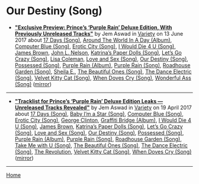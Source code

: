 # Our Destiny (Song)

 - [**"Exclusive Preview: Prince’s ‘Purple Rain’ Deluxe Edition, With Previously Unreleased Tracks"**](https://variety.com/2017/film/news/prince-purple-rain-deluxe-edition-exclusive-preview-1202463200/) by Jem Aswad in [Variety](https://variety.com/) on 13 June 2017 about [17 Days (Song)](https://bjmdotnet.github.io/pr1nc3/topics/song/17-days/), [Around The World In A Day (Album)](https://bjmdotnet.github.io/pr1nc3/topics/album/around-the-world-in-a-day/), [Computer Blue (Song)](https://bjmdotnet.github.io/pr1nc3/topics/song/computer-blue/), [Erotic City (Song)](https://bjmdotnet.github.io/pr1nc3/topics/song/erotic-city/), [I Would Die 4 U (Song)](https://bjmdotnet.github.io/pr1nc3/topics/song/i-would-die-4-u/), [James Brown](https://bjmdotnet.github.io/pr1nc3/topics/james-brown/), [John L. Nelson](https://bjmdotnet.github.io/pr1nc3/topics/john-l-nelson/), [Katrina’s Paper Dolls (Song)](https://bjmdotnet.github.io/pr1nc3/topics/song/katrina-s-paper-dolls/), [Let’s Go Crazy (Song)](https://bjmdotnet.github.io/pr1nc3/topics/song/let-s-go-crazy/), [Lisa Coleman](https://bjmdotnet.github.io/pr1nc3/topics/lisa-coleman/), [Love and Sex (Song)](https://bjmdotnet.github.io/pr1nc3/topics/song/love-and-sex/), [Our Destiny (Song)](https://bjmdotnet.github.io/pr1nc3/topics/song/our-destiny/), [Possessed (Song)](https://bjmdotnet.github.io/pr1nc3/topics/song/possessed/), [Purple Rain (Album)](https://bjmdotnet.github.io/pr1nc3/topics/album/purple-rain/), [Purple Rain (Song)](https://bjmdotnet.github.io/pr1nc3/topics/song/purple-rain/), [Roadhouse Garden (Song)](https://bjmdotnet.github.io/pr1nc3/topics/song/roadhouse-garden/), [Sheila E.](https://bjmdotnet.github.io/pr1nc3/topics/sheila-e/), [The Beautiful Ones (Song)](https://bjmdotnet.github.io/pr1nc3/topics/song/the-beautiful-ones/), [The Dance Electric (Song)](https://bjmdotnet.github.io/pr1nc3/topics/song/the-dance-electric/), [Velvet Kitty Cat (Song)](https://bjmdotnet.github.io/pr1nc3/topics/song/velvet-kitty-cat/), [When Doves Cry (Song)](https://bjmdotnet.github.io/pr1nc3/topics/song/when-doves-cry/), [Wonderful Ass (Song)](https://bjmdotnet.github.io/pr1nc3/topics/song/wonderful-ass/) ([mirror](https://web.archive.org/web/*/https://variety.com/2017/film/news/prince-purple-rain-deluxe-edition-exclusive-preview-1202463200/))

----

 - [**"Tracklist for Prince’s ‘Purple Rain’ Deluxe Edition Leaks — Unreleased Tracks Revealed"**](https://variety.com/2017/music/news/prince-purple-rain-deluxe-tracklist-leaks-1202390479/) by Jem Aswad in [Variety](https://variety.com/) on 19 April 2017 about [17 Days (Song)](https://bjmdotnet.github.io/pr1nc3/topics/song/17-days/), [Baby I’m a Star (Song)](https://bjmdotnet.github.io/pr1nc3/topics/song/baby-i-m-a-star/), [Computer Blue (Song)](https://bjmdotnet.github.io/pr1nc3/topics/song/computer-blue/), [Erotic City (Song)](https://bjmdotnet.github.io/pr1nc3/topics/song/erotic-city/), [George Clinton](https://bjmdotnet.github.io/pr1nc3/topics/george-clinton/), [Graffiti Bridge (Album)](https://bjmdotnet.github.io/pr1nc3/topics/album/graffiti-bridge/), [I Would Die 4 U (Song)](https://bjmdotnet.github.io/pr1nc3/topics/song/i-would-die-4-u/), [James Brown](https://bjmdotnet.github.io/pr1nc3/topics/james-brown/), [Katrina’s Paper Dolls (Song)](https://bjmdotnet.github.io/pr1nc3/topics/song/katrina-s-paper-dolls/), [Let’s Go Crazy (Song)](https://bjmdotnet.github.io/pr1nc3/topics/song/let-s-go-crazy/), [Love and Sex (Song)](https://bjmdotnet.github.io/pr1nc3/topics/song/love-and-sex/), [Our Destiny (Song)](https://bjmdotnet.github.io/pr1nc3/topics/song/our-destiny/), [Possessed (Song)](https://bjmdotnet.github.io/pr1nc3/topics/song/possessed/), [Purple Rain (Album)](https://bjmdotnet.github.io/pr1nc3/topics/album/purple-rain/), [Purple Rain (Song)](https://bjmdotnet.github.io/pr1nc3/topics/song/purple-rain/), [Roadhouse Garden (Song)](https://bjmdotnet.github.io/pr1nc3/topics/song/roadhouse-garden/), [Take Me with U (Song)](https://bjmdotnet.github.io/pr1nc3/topics/song/take-me-with-u/), [The Beautiful Ones (Song)](https://bjmdotnet.github.io/pr1nc3/topics/song/the-beautiful-ones/), [The Dance Electric (Song)](https://bjmdotnet.github.io/pr1nc3/topics/song/the-dance-electric/), [The Revolution](https://bjmdotnet.github.io/pr1nc3/topics/the-revolution/), [Velvet Kitty Cat (Song)](https://bjmdotnet.github.io/pr1nc3/topics/song/velvet-kitty-cat/), [When Doves Cry (Song)](https://bjmdotnet.github.io/pr1nc3/topics/song/when-doves-cry/) ([mirror](https://web.archive.org/web/*/https://variety.com/2017/music/news/prince-purple-rain-deluxe-tracklist-leaks-1202390479/))

----

[Home](../)

